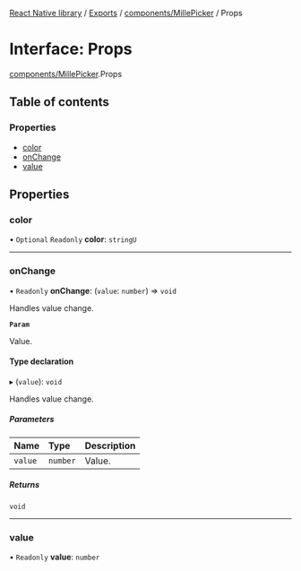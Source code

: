 [React Native library](../index.md) / [Exports](../modules.md) / [components/MillePicker](../modules/components_MillePicker.md) / Props

# Interface: Props

[components/MillePicker](../modules/components_MillePicker.md).Props

## Table of contents

### Properties

- [color](components_MillePicker.Props.md#color)
- [onChange](components_MillePicker.Props.md#onchange)
- [value](components_MillePicker.Props.md#value)

## Properties

### color

• `Optional` `Readonly` **color**: `stringU`

___

### onChange

• `Readonly` **onChange**: (`value`: `number`) => `void`

Handles value change.

**`Param`**

Value.

#### Type declaration

▸ (`value`): `void`

Handles value change.

##### Parameters

| Name | Type | Description |
| :------ | :------ | :------ |
| `value` | `number` | Value. |

##### Returns

`void`

___

### value

• `Readonly` **value**: `number`
